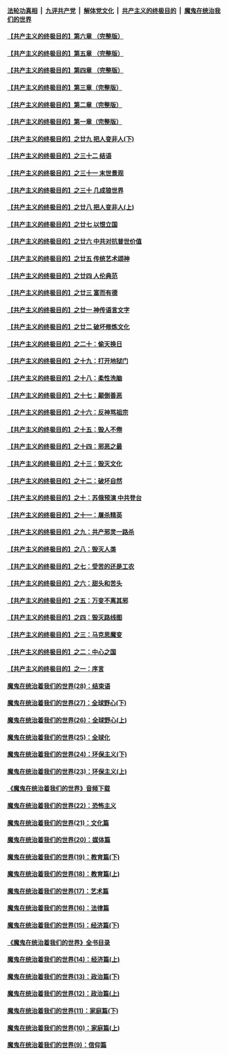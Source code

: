 ####  [法轮功真相](../../../../basic/blob/master/README.md?t=12272252) &nbsp;|&nbsp; [九评共产党](../../../../9ping.md/blob/master/README.md?t=12272252) &nbsp;|&nbsp; [解体党文化](../../../../jtdwh.md/blob/master/README.md?t=12272252)  &nbsp;|&nbsp; [共产主义的终极目的](../../../../gczydzjmd.md/blob/master/README.md?t=12272252) &nbsp;|&nbsp; [魔鬼在统治我们的世界](../../../../mgztzwmdsj.md/blob/master/README.md?t=12272252) 

#### [【共产主义的终极目的】第六章 （完整版）](../pages/nsc422/n11428913.md?t=12272252) 

#### [【共产主义的终极目的】第五章 （完整版）](../pages/nsc422/n11428912.md?t=12272252) 

#### [【共产主义的终极目的】第四章 （完整版）](../pages/nsc422/n11428907.md?t=12272252) 

#### [【共产主义的终极目的】第三章（完整版）](../pages/nsc422/n11428848.md?t=12272252) 

#### [【共产主义的终极目的】第二章（完整版）](../pages/nsc422/n11428831.md?t=12272252) 

#### [【共产主义的终极目的】第一章（完整版）](../pages/nsc422/n11417651.md?t=12272252) 

#### [【共产主义的终极目的】之廿九 把人变非人(下)](../pages/nsc422/n11344140.md?t=12272252) 

#### [【共产主义的终极目的】之三十二 结语](../pages/nsc422/n11360535.md?t=12272252) 

#### [【共产主义的终极目的】之三十一 末世景观](../pages/nsc422/n11351129.md?t=12272252) 

#### [【共产主义的终极目的】之三十 几成狼世界](../pages/nsc422/n11348280.md?t=12272252) 

#### [【共产主义的终极目的】之廿八 把人变非人(上)](../pages/nsc422/n11340492.md?t=12272252) 

#### [【共产主义的终极目的】之廿七 以恨立国](../pages/nsc422/n11336944.md?t=12272252) 

#### [【共产主义的终极目的】之廿六 中共对抗普世价值](../pages/nsc422/n11324785.md?t=12272252) 

#### [【共产主义的终极目的】之廿五 传统艺术颂神](../pages/nsc422/n11296396.md?t=12272252) 

#### [【共产主义的终极目的】之廿四 人伦典范](../pages/nsc422/n11296397.md?t=12272252) 

#### [【共产主义的终极目的】之廿三 富而有德](../pages/nsc422/n11283598.md?t=12272252) 

#### [【共产主义的终极目的】之廿一 神传语言文字](../pages/nsc422/n11263265.md?t=12272252) 

#### [【共产主义的终极目的】之廿二 破坏修炼文化](../pages/nsc422/n11245728.md?t=12272252) 

#### [【共产主义的终极目的】之二十：偷天换日](../pages/nsc422/n11238846.md?t=12272252) 

#### [【共产主义的终极目的】之十九：打开地狱门](../pages/nsc422/n11206376.md?t=12272252) 

#### [【共产主义的终极目的】之十八：柔性洗脑](../pages/nsc422/n11199994.md?t=12272252) 

#### [【共产主义的终极目的】之十七：颠倒善恶](../pages/nsc422/n11179782.md?t=12272252) 

#### [【共产主义的终极目的】之十六：反神骂祖宗](../pages/nsc422/n11166798.md?t=12272252) 

#### [【共产主义的终极目的】之十五：毁人不倦](../pages/nsc422/n11166792.md?t=12272252) 

#### [【共产主义的终极目的】之十四：邪恶之最](../pages/nsc422/n11150249.md?t=12272252) 

#### [【共产主义的终极目的】之十三：毁灭文化](../pages/nsc422/n11135227.md?t=12272252) 

#### [【共产主义的终极目的】之十二：破坏自然](../pages/nsc422/n11135214.md?t=12272252) 

#### [【共产主义的终极目的】之十：苏俄预演 中共登台](../pages/nsc422/n11118424.md?t=12272252) 

#### [【共产主义的终极目的】之十一：屠杀精英](../pages/nsc422/n11118442.md?t=12272252) 

#### [【共产主义的终极目的】之九：共产邪灵一路杀](../pages/nsc422/n11114139.md?t=12272252) 

#### [【共产主义的终极目的】之八：毁灭人类](../pages/nsc422/n11108503.md?t=12272252) 

#### [【共产主义的终极目的】之七：受苦的还是工农](../pages/nsc422/n11101809.md?t=12272252) 

#### [【共产主义的终极目的】之六：甜头和苦头](../pages/nsc422/n11096971.md?t=12272252) 

#### [【共产主义的终极目的】之五：万变不离其邪](../pages/nsc422/n11091285.md?t=12272252) 

#### [【共产主义的终极目的】之四：毁灭路线图](../pages/nsc422/n11086284.md?t=12272252) 

#### [【共产主义的终极目的】之三：马克思魔变](../pages/nsc422/n11061941.md?t=12272252) 

#### [【共产主义的终极目的】之二：中心之国](../pages/nsc422/n11047728.md?t=12272252) 

#### [【共产主义的终极目的】之一：序言](../pages/nsc422/n11086077.md?t=12272252) 

#### [魔鬼在统治着我们的世界(28)：结束语](../pages/nsc422/n10936246.md?t=12272252) 

#### [魔鬼在统治着我们的世界(27)：全球野心(下)](../pages/nsc422/n10928319.md?t=12272252) 

#### [魔鬼在统治着我们的世界(26)：全球野心(上)](../pages/nsc422/n10900318.md?t=12272252) 

#### [魔鬼在统治着我们的世界(25)：全球化](../pages/nsc422/n10788205.md?t=12272252) 

#### [魔鬼在统治着我们的世界(24)：环保主义(下)](../pages/nsc422/n10695307.md?t=12272252) 

#### [魔鬼在统治着我们的世界(23)：环保主义(上)](../pages/nsc422/n10688613.md?t=12272252) 

#### [《魔鬼在统治着我们的世界》音频下载](../pages/nsc422/n10635553.md?t=12272252) 

#### [魔鬼在统治着我们的世界(22)：恐怖主义](../pages/nsc422/n10614727.md?t=12272252) 

#### [魔鬼在统治着我们的世界(21)：文化篇](../pages/nsc422/n10597706.md?t=12272252) 

#### [魔鬼在统治着我们的世界(20)：媒体篇](../pages/nsc422/n10586579.md?t=12272252) 

#### [魔鬼在统治着我们的世界(19)：教育篇(下)](../pages/nsc422/n10564808.md?t=12272252) 

#### [魔鬼在统治着我们的世界(18)：教育篇(上)](../pages/nsc422/n10526970.md?t=12272252) 

#### [魔鬼在统治着我们的世界(17)：艺术篇](../pages/nsc422/n10499093.md?t=12272252) 

#### [魔鬼在统治着我们的世界(16)：法律篇](../pages/nsc422/n10485969.md?t=12272252) 

#### [魔鬼在统治着我们的世界(15)：经济篇(下)](../pages/nsc422/n10469975.md?t=12272252) 

#### [《魔鬼在统治着我们的世界》全书目录](../pages/nsc422/n10464261.md?t=12272252) 

#### [魔鬼在统治着我们的世界(14)：经济篇(上)](../pages/nsc422/n10457370.md?t=12272252) 

#### [魔鬼在统治着我们的世界(13)：政治篇(下)](../pages/nsc422/n10448270.md?t=12272252) 

#### [魔鬼在统治着我们的世界(12)：政治篇(上)](../pages/nsc422/n10444576.md?t=12272252) 

#### [魔鬼在统治着我们的世界(11)：家庭篇(下)](../pages/nsc422/n10440961.md?t=12272252) 

#### [魔鬼在统治着我们的世界(10)：家庭篇(上)](../pages/nsc422/n10435448.md?t=12272252) 

#### [魔鬼在统治着我们的世界(9)：信仰篇](../pages/nsc422/n10432159.md?t=12272252) 

